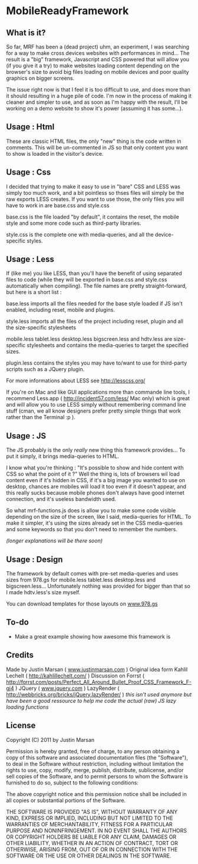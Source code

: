 MobileReadyFramework
====================

What is it?
-----------

So far, MRF has been a (dead project) uhm, an experiment, I was searching for a way to make cross devices websites with performances in mind... The result is a "big" framework, Javascript and CSS powered that will allow you (if you give it a try) to make websites loading content depending on the browser's size to avoid big files loading on mobile devices and poor quality graphics on bigger screens.

The issue right now is that I feel it is too difficult to use, and does more than it should resulting in a huge pile of code. I'm now in the process of making it cleaner and simpler to use, and as soon as I'm happy with the result, I'll be working on a demo website to show it's power (assuming it has some...).


Usage : Html
------------

These are classic HTML files, the only "new" thing is the code written in comments. This will be un-commented in JS so that only content you want to show is loaded in the visitor's device.


Usage : Css
-----------

I decided that trying to make it easy to use in "bare" CSS and LESS was simply too much work, and a bit pointless so thses files will simply be the raw exports LESS creates. If you want to use those, the only files you will have to work in are base.css and style.css

base.css is the file loaded "by default", it contains the reset, the mobile style and some more code such as third-party libraries.

style.css is the complete one with media-queries, and all the device-specific styles.


Usage : Less
------------

If (like me) you like LESS, than you'll have the benefit of using separated files to code (while they will be exported in base.css and style.css automatically when compiling). The file names are pretty straight-forward, but here is a short list :

base.less imports all the files needed for the base style loaded if JS isn't enabled, including reset, mobile and plugins.

style.less imports all the files of the project including reset, plugin and all the size-specific stylesheets

mobile.less tablet.less desktop.less bigscreen.less and hdtv.less are size-specific stylesheets and contains the media-queries to target the specified sizes.

plugin.less contains the styles you may have to/want to use for third-party scripts such as a JQuery plugin.

For more informations about LESS see http://lesscss.org/

If you're on Mac and like GUI applications more than commande line tools, I recommend Less.app ( http://incident57.com/less/ Mac only) which is great and will allow you to use LESS simply without remembering command line stuff (cman, we all know designers prefer pretty simple things that work rather than the Terminal :p ).



Usage : JS
----------

The JS probably is the only *really* new thing this framework provides... To put it simply, it brings media-queries to HTML.

I know what you're thinking : "It's possible to show and hide content with CSS so what the point of it ?" Well the thing is, lots of browsers wil load content even if it's hidden in CSS, if it's a big image you wanted to use on desktop, chances are mobiles will load it too even if it doesn't appear, and this really sucks because mobile phones don't always have good internet connection, and it's useless bandwidth used.

So what mrf-functions.js does is allow you to make some code visible depending on the size of the screen, like I said, media-queries for HTML. To make it simpler, it's using the sizes already set in the CSS media-queries and some keywords so that you don't need to remember the numbers.

*(longer explanations will be there soon)*



Usage : Design
--------------

The framework by default comes with pre-set media-queries and uses sizes from 978.gs for mobile.less tablet.less desktop.less and bigscreen.less... Unfortunately nothing was provided for bigger than that so I made hdtv.less's size myself.

You can download templates for those layouts on www.978.gs


To-do
-----

* Make a great example showing how awesome this framework is

Credits
-------

Made by Justin Marsan ( www.justinmarsan.com )
Original idea form Kahlil Lechelt ( http://kahlillechelt.com/ )
Discussion on Forrst ( http://forrst.com/posts/Perfect_All_Around_Bullet_Proof_CSS_Framework_F-gj4 )
JQuery ( www.jquery.com )
LazyRender ( http://webbricks.org/bricks/jQuery.lazyRender/ ) *this isn't used anymore but have been a good ressource to help me code the actual (raw) JS lazy loading functions*


License
-------

Copyright (C) 2011 by Justin Marsan

Permission is hereby granted, free of charge, to any person obtaining a copy
of this software and associated documentation files (the "Software"), to deal
in the Software without restriction, including without limitation the rights
to use, copy, modify, merge, publish, distribute, sublicense, and/or sell
copies of the Software, and to permit persons to whom the Software is
furnished to do so, subject to the following conditions:

The above copyright notice and this permission notice shall be included in
all copies or substantial portions of the Software.

THE SOFTWARE IS PROVIDED "AS IS", WITHOUT WARRANTY OF ANY KIND, EXPRESS OR
IMPLIED, INCLUDING BUT NOT LIMITED TO THE WARRANTIES OF MERCHANTABILITY,
FITNESS FOR A PARTICULAR PURPOSE AND NONINFRINGEMENT. IN NO EVENT SHALL THE
AUTHORS OR COPYRIGHT HOLDERS BE LIABLE FOR ANY CLAIM, DAMAGES OR OTHER
LIABILITY, WHETHER IN AN ACTION OF CONTRACT, TORT OR OTHERWISE, ARISING FROM,
OUT OF OR IN CONNECTION WITH THE SOFTWARE OR THE USE OR OTHER DEALINGS IN
THE SOFTWARE.